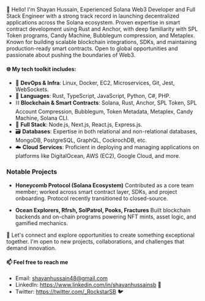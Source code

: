 👋 Hello! I'm Shayan Hussain, Experienced Solana Web3 Developer and Full Stack Engineer with a strong track record in launching decentralized applications across the Solana ecosystem. Proven expertise in smart contract development using Rust and Anchor, with deep familiarity with SPL Token programs, Candy Machine, Bubblegum compression, and Metaplex. Known for building scalable blockchain integrations, SDKs, and maintaining production-ready smart contracts. Open to global opportunities and passionate about pushing the boundaries of Web3.


#### 🌐 My tech toolkit includes:
  - 🐳 <b>DevOps & Infra</b>: Linux, Docker, EC2, Microservices, Git, Jest, WebSockets.
  - 📝 <b>Languages</b>: Rust, TypeScript, JavaScript, Python, C#, PHP.
  - ⛓️ <b>Blockchain & Smart Contracts</b>: Solana, Rust, Anchor, SPL Token, SPL Account Compression, Bubblegum, Token Metadata, Metaplex, Candy Machine, Solana CLI.
  - 🦀 <b>Full Stack</b>: Node.js, Next.js, React.js, Express.js.
  - 🗃️ <b>Databases</b>: Expertise in both relational and non-relational databases, MongoDB, PostgreSQL, GraphQL, CockrochDB, etc.
  - ☁️ <b>Cloud Services</b>: Proficient in deploying and managing applications on platforms like DigitalOcean, AWS (EC2), Google Cloud, and more.

### Notable Projects
* <b>Honeycomb Protocol (Solana Ecosystem)</b>
  Contributed as a core team member; worked across smart contract layer, SDKs, and project onboarding. Protocol recently transitioned to closed-source.

* <b>Ocean Explorers, Rfrsh, SolPatrol, Pooks, Fractures</b>
  Built blockchain backends and on-chain programs powering NFT mints, asset logic, and gamified mechanics.

🌱 Let's connect and explore opportunities to create something exceptional together. I'm open to new projects, collaborations, and challenges that demand innovation.

#### 📫 Feel free to reach me 
  - Email: shayanhussain48@gmail.com
  - LinkedIn: https://www.linkedin.com/in/shayanhussainsb 📎
  - Twitter: https://twitter.com/_RockstarSB 🐦
<!---
ShayanHussainSB/ShayanHussainSB is a ✨ special ✨ repository because its `README.md` (this file) appears on your GitHub profile.
You can click the Preview link to take a look at your changes.
--->
